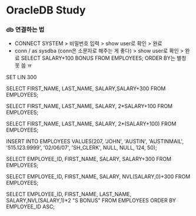 # OracleDB Study

### db 연결하는 법
- CONNECT SYSTEM > 비밀번호 입력 > show user로 확인 > 완료
- conn / as sysdba (conn은 소문자로 해주는 게 좋다) > show user로 확인 > 완료
SELECT SALARY+100 BONUS  FROM EMPLOYEES;
ORDER BY는 별칭 못 씀 ㅠ

SET LIN 300

SELECT FIRST_NAME, LAST_NAME, SALARY,SALARY+300 FROM EMPLOYEES;

SELECT FIRST_NAME, LAST_NAME, SALARY, 2*SALARY+100 FROM EMPLOYEES;

SELECT FIRST_NAME, LAST_NAME, SALARY, 2*(SALARY+100) FROM EMPLOYEES;

INSERT INTO EMPLOYEES VALUES(207, 'JOHN', 'AUSTIN', 'AUSTINMAIL', '515.123.9999', '02/06/07', 'SH_CLERK', NULL, NULL, 124, 50);

SELECT EMPLOYEE_ID, FIRST_NAME, SALARY, SALARY+300 FROM EMPLOYEES;

SELECT EMPLOYEE_ID, FIRST_NAME, SALARY, NVL(SALARY,0)+300 FROM EMPLOYEES;

SELECT EMPLOYEE_ID, FIRST_NAME, LAST_NAME, SALARY,NVL(SALARY,1)*2 "S BONUS" FROM EMPLOYEES ORDER BY EMPLOYEE_ID ASC;

